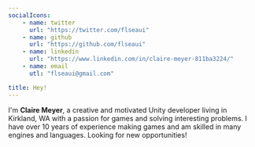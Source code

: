 ```yaml
---
socialIcons:
    - name: twitter
      url: "https://twitter.com/flseaui"
    - name: github
      url: "https://github.com/flseaui"
    - name: linkedin
      url: "https://www.linkedin.com/in/claire-meyer-811ba3224/"
    - name: email
      utl: "flseaui@gmail.com"

title: Hey!
---
```


I'm **Claire Meyer**, a creative and motivated Unity developer living in Kirkland, WA with a passion for games and solving interesting problems. I have over 10 years of experience making games and am skilled in many engines and languages. Looking for new opportunities!